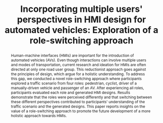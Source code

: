 ---
layout: publication
sitemap: false
title: "Incorporating multiple users' perspectives in HMI design for automated vehicles: Exploration of a role-switching approach"
authors: Gao, R., Verstegen, R., Dong, H., Bazilinskyy, P., Martens, M.
pdf: gao2024incorporating
image: gao2024incorporating.jpg
display: Adjunct Proceedings of the 16th International Conference on Automotive User Interfaces and Interactive Vehicular Applications (AutoUI). Stanford, CA, USA
year: 2024
doi: 10.1145/3641308.3685047
suppmat: https://data.4tu.nl/datasets/b63a08f4-a961-4708-85af-acb384c01095
abstract: "Human-machine interfaces (HMIs) are important for the introduction of automated vehicles (AVs). Even though interactions can involve multiple users and modes of transportation, current research and ideation for HMIs are often directed at only one road user group. This reductionist approach goes against the principles of design, which argue for a holistic understanding. To address this gap, we conducted a novel role-switching approach where participants explored a traffic scenario from four roles: pedestrian, cyclist, driver of a manually-driven vehicle and passenger of an AV. After experiencing all roles, participants evaluated each role and generated HMI designs. Results demonstrate that the roles were perceived differently and that switching between these different perspectives contributed to participants' understanding of the traffic scenario and the generated designs. This paper reports insights on the value of a role-switching approach to promote the future development of a more holistic approach towards HMIs."
---